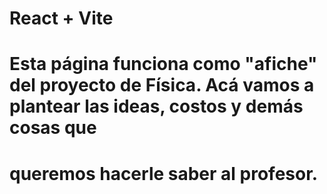 # React + Vite

# Esta página funciona como "afiche" del proyecto de Física. Acá vamos a plantear las ideas, costos y demás cosas que
# queremos hacerle saber al profesor.
